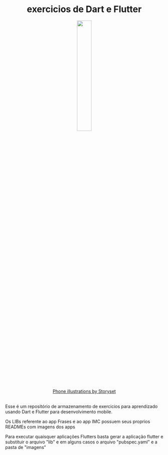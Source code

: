 <div align="center">
  <h1>exercicios de Dart e Flutter</h1>
</div>

<div align="center">
  <img src="https://user-images.githubusercontent.com/100448388/235318038-923917a5-8df8-461d-a775-6a4d3496cb3a.gif" width="30%">
</div>
<div align="center">
  <a href="https://storyset.com/phone">Phone illustrations by Storyset</a>
</div>
<br>
<p>Esse é um repositório de armazenamento de exercicios para aprendizado usando Dart e Flutter para desenvolvimento mobile.</p>
<p>Os LIBs referente ao app Frases e ao app IMC possuem seus proprios READMEs com imagens dos apps</p>
<p>Para executar quaisquer aplicações Flutters basta gerar a aplicação flutter e substituir o arquivo "lib" e em alguns casos o arquivo "pubspec.yaml" e a pasta de "imagens"</p>
